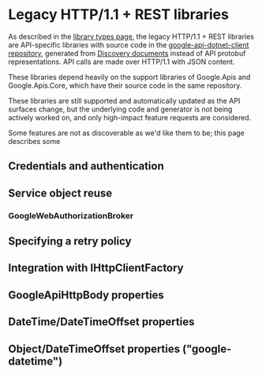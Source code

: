 # Legacy HTTP/1.1 + REST libraries

As described in the [library types page](library-types.md), the legacy
HTTP/1.1 + REST libraries are API-specific libraries with source code in
the [google-api-dotnet-client repository](https://github.com/googleapis/google-api-dotnet-client),
generated from [Discovery documents](https://developers.google.com/discovery/v1/getting_started)
instead of API protobuf representations. API calls are made over HTTP/1.1 with
JSON content.

These libraries depend heavily on the support libraries of Google.Apis and
Google.Apis.Core, which have their source code in the same repository.

These libraries are still supported and automatically updated as the API
surfaces change, but the underlying code and generator is not being actively worked
on, and only high-impact feature requests are considered.

Some features are not as discoverable as we'd like them to be; this page
describes some

## Credentials and authentication

## Service object reuse

### GoogleWebAuthorizationBroker

## Specifying a retry policy

## Integration with IHttpClientFactory

## GoogleApiHttpBody properties

## DateTime/DateTimeOffset properties

## Object/DateTimeOffset properties ("google-datetime")

